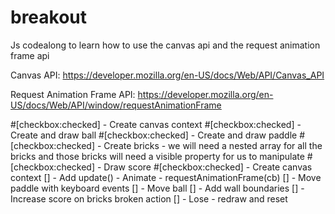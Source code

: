 # breakout
Js codealong to learn how to use the canvas api and the request animation frame api

Canvas API:
https://developer.mozilla.org/en-US/docs/Web/API/Canvas_API

Request Animation Frame API:
https://developer.mozilla.org/en-US/docs/Web/API/window/requestAnimationFrame

#[checkbox:checked] - Create canvas context
#[checkbox:checked] - Create and draw ball
#[checkbox:checked] - Create and draw paddle
#[checkbox:checked] - Create bricks - we will need a nested array for all the bricks and those bricks will need a visible property for us to manipulate
#[checkbox:checked] - Draw score
#[checkbox:checked] - Create canvas context
[] - Add update() - Animate - requestAnimationFrame(cb)
[] - Move paddle with keyboard events 
[] - Move ball
[] - Add wall boundaries 
[] - Increase score on bricks broken action
[] - Lose - redraw and reset 